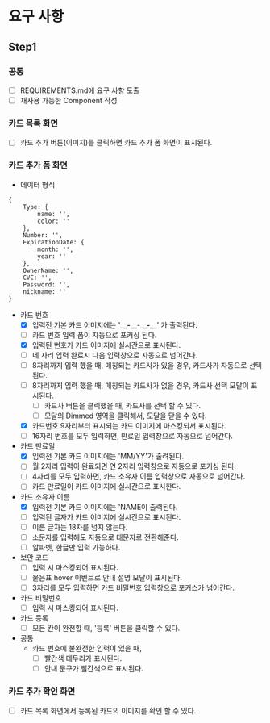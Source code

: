 # 요구 사항

## Step1

### 공통

- [ ] REQUIREMENTS.md에 요구 사항 도출
- [ ] 재사용 가능한 Component 작성

### 카드 목록 화면

- [ ] 카드 추가 버튼(이미지)를 클릭하면 카드 추가 폼 화면이 표시된다.

### 카드 추가 폼 화면

- 데이터 형식

```
{
    Type: {
        name: '',
        color: ''
    },
    Number: '',
    ExpirationDate: {
        month: '',
        year: ''
    },
    OwnerName: '',
    CVC: '',
    Password: '',
    nickname: ''
}
```

- 카드 번호
  - [x] 입력전 기본 카드 이미지에는 '\_**\_-\_\_**-\_**\_-\_\_**' 가 출력된다.
  - [ ] 카드 번호 입력 폼이 자동으로 포커싱 된다.
  - [x] 입력된 번호가 카드 이미지에 실시간으로 표시된다.
  - [ ] 네 자리 입력 완료시 다음 입력창으로 자동으로 넘어간다.
  - [ ] 8자리까지 입력 헀을 때, 매칭되는 카드사가 있을 경우, 카드사가 자동으로 선택된다.
  - [ ] 8자리까지 입력 했을 때, 매칭되는 카드사가 없을 경우, 카드사 선택 모달이 표시된다.
    - [ ] 카드사 버튼을 클릭했을 때, 카드사를 선택 할 수 있다.
    - [ ] 모달의 Dimmed 영역을 클릭해서, 모달을 닫을 수 있다.
  - [x] 카드번호 9자리부터 표시되는 카드 이미지에 마스킹되서 표시된다.
  - [ ] 16자리 번호를 모두 입력하면, 만료일 입력창으로 자동으로 넘어간다.
- 카드 만료일
  - [x] 입력전 기본 카드 이미지에는 'MM/YY'가 출려된다.
  - [ ] 월 2자리 입력이 완료되면 연 2자리 입력창으로 자동으로 포커싱 된다.
  - [ ] 4자리를 모두 입력하면, 카드 소유자 이름 입력창으로 자동으로 넘어간다.
  - [ ] 카드 만료일이 카드 이미지에 실시간으로 표시한다.
- 카드 소유자 이름
  - [x] 입력전 기본 카드 이미지에는 'NAME이 출력된다.
  - [ ] 입력된 글자가 카드 이미지에 실시간으로 표시된다.
  - [ ] 이름 글자는 18자를 넘지 않는다.
  - [ ] 소문자를 입력해도 자동으로 대문자로 전환해준다.
  - [ ] 알파벳, 한글만 입력 가능하다.
- 보안 코드
  - [ ] 입력 시 마스킹되어 표시된다.
  - [ ] 물음표 hover 이벤트로 안내 설명 모달이 표시된다.
  - [ ] 3자리를 모두 입력하면 카드 비밀번호 입력창으로 포커스가 넘어간다.
- 카드 비밀번호
  - [ ] 입력 시 마스킹되어 표시된다.
- 카드 등록
  - [ ] 모든 칸이 완전할 때, '등록' 버튼을 클릭할 수 있다.
- 공통
  - 카드 번호에 불완전한 입력이 있을 때,
    - [ ] 빨간색 테두리가 표시된다.
    - [ ] 안내 문구가 빨간색으로 표시된다.

### 카드 추가 확인 화면

- [ ] 카드 목록 화면에서 등록된 카드의 이미지를 확인 할 수 있다.
